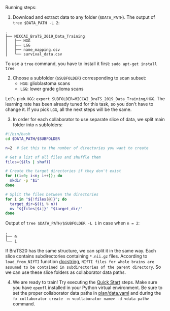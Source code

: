 Running steps:
1) Download and extract data to any folder (`$DATA_PATH`). The output of `tree $DATA_PATH -L 2`:
```
.
├── MICCAI_BraTS_2019_Data_Training
│   ├── HGG
│   ├── LGG
│   ├── name_mapping.csv
│   └── survival_data.csv
```
To use a `tree` command, you have to install it first: `sudo apt-get install tree`

2) Choose a subfolder (`$SUBFOLDER`) corresponding to scan subset: 
    - `HGG`: glioblastoma scans
    - `LGG`: lower grade glioma scans
 
Let's pick `HGG`: `export SUBFOLDER=MICCAI_BraTS_2019_Data_Training/HGG`. The learning rate has been already tuned for this task, so you don't have to change it. If you pick `LGG`, all the next steps will be the same.

3) In order for each collaborator to use separate slice of data, we split main folder into `n` subfolders:
```bash
#!/bin/bash
cd $DATA_PATH/$SUBFOLDER

n=2  # Set this to the number of directories you want to create

# Get a list of all files and shuffle them
files=($(ls | shuf))

# Create the target directories if they don't exist
for ((i=0; i<n; i++)); do
  mkdir -p "$i"
done

# Split the files between the directories
for i in "${!files[@]}"; do
  target_dir=$((i % n))
  mv "${files[$i]}" "$target_dir/"
done
```
Output of `tree $DATA_PATH/$SUBFOLDER -L 1` in case when `n = 2`:
```
.
├── 0
└── 1
```
If BraTS20 has the same structure, we can split it in the same way.
Each slice contains subdirectories containing `*.nii.gz` files. According to `load_from_NIfTI` function [docstring](https://github.com/intel/openfl/blob/2e6680fedcd4d99363c94792c4a9cc272e4eebc0/openfl-workspace/tf_2dunet/src/brats_utils.py#L68), `NIfTI files for whole brains are assumed to be contained in subdirectories of the parent directory`. So we can use these slice folders as collaborator data paths.

4) We are ready to train! Try executing the [Quick Start](https://openfl.readthedocs.io/en/latest/get_started/quickstart.html) steps. Make sure you have `openfl` installed in your Python virtual environment. Be sure to set the proper collaborator data paths in [plan/data.yaml](https://github.com/securefederatedai/openfl/blob/develop/openfl-workspace/tf_2dunet/plan/data.yaml) and during the `fx collaborator create -n <collaborator name> -d <data path>` command. 
